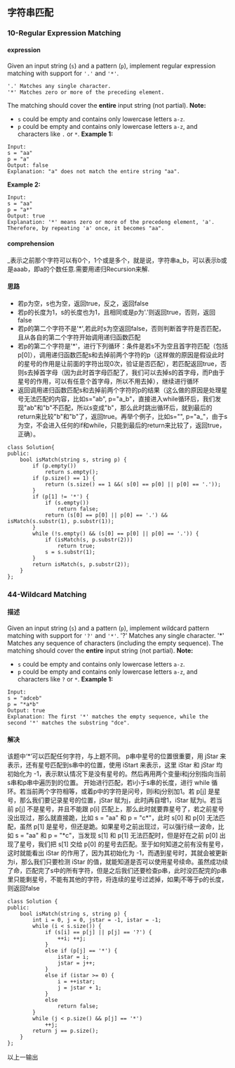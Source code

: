 ## 字符串匹配
### 10-Regular Expression Matching
#### expression
Given an input string (`s`) and a pattern (`p`), implement regular expression matching with support for `'.'` and `'*'`.
```
'.' Matches any single character.
'*' Matches zero or more of the preceding element.
```
The matching should cover the **entire** input string (not partial).
**Note:**
-   `s` could be empty and contains only lowercase letters `a-z`.
-   `p` could be empty and contains only lowercase letters `a-z`, and characters like `.` or `*`.
**Example 1:**
```
Input:
s = "aa"
p = "a"
Output: false
Explanation: "a" does not match the entire string "aa".
```
**Example 2:**
```
Input:
s = "aa"
p = "a*"
Output: true
Explanation: '*' means zero or more of the precedeng element, 'a'. Therefore, by repeating 'a' once, it becomes "aa".
```
#### comprehension
_表示之前那个字符可以有0个，1个或是多个，就是说，字符串a_b，可以表示b或是aaab，即a的个数任意.需要用递归Recursion来解.
#### 思路
-   若p为空，s也为空，返回true，反之，返回false
-   若p的长度为1，s的长度也为1，且相同或是p为'.'则返回true，否则，返回false
-   若p的第二个字符不是'*',若此时s为空返回false，否则判断首字符是否匹配，且从各自的第二个字符开始调用递归函数匹配
-   若p的第二个字符是'*'，进行下列循环：条件是若s不为空且首字符匹配（包括p[0]），调用递归函数匹配s和去掉前两个字符的p（这样做的原因是假设此时的星号的作用是让前面的字符出现0次，验证是否匹配），若匹配返回true，否则s去掉首字母（因为此时首字母匹配了，我们可以去掉s的首字母，而P由于星号的作用，可以有任意个首字母，所以不用去掉），继续进行循环
-   返回调用递归函数匹配s和去掉前两个字符的p的结果（这么做的原因是处理星号无法匹配的内容，比如s="ab", p="a_b"，直接进入while循环后，我们发现"ab"和"b"不匹配，所以s变成"b"，那么此时跳出循环后，就到最后的return来比较"b"和"b"了，返回true。再举个例子，比如s="", p="a_"，由于s为空，不会进入任何的if和while，只能到最后的return来比较了，返回true，正确）。
```
class Solution{
public:
	bool isMatch(string s, string p) {
		if (p.empty())
			return s.empty();
		if (p.size() == 1) {
			return (s.size() == 1 &&( s[0] == p[0] || p[0] == '.'));
		}
		if (p[1] != '*') {
			if (s.empty())
				return false;
			return (s[0] == p[0] || p[0] == '.') && isMatch(s.substr(1), p.substr(1));
		}
		while (!s.empty() && (s[0] == p[0] || p[0] == '.')) {
			if (isMatch(s, p.substr(2)))
				return true;
			s = s.substr(1);
		}
		return isMatch(s, p.substr(2));
	}
};
```
### 44-Wildcard Matching
#### 描述
Given an input string (`s`) and a pattern (`p`), implement wildcard pattern matching with support for  `'?'`  and  `'*'`.
'?' Matches any single character.
'*' Matches any sequence of characters (including the empty sequence).
The matching should cover the  **entire**  input string (not partial).
**Note:**
-   `s` could be empty and contains only lowercase letters  `a-z`.
-   `p`  could be empty and contains only lowercase letters  `a-z`, and characters like  `?` or `*`.
**Example 1:**
```
Input:
s = "adceb"
p = "*a*b"
Output: true
Explanation: The first '*' matches the empty sequence, while the second '*' matches the substring "dce".
```
#### 解决
该题中‘\*’可以匹配任何字符，与上题不同。
p串中星号的位置很重要，用 jStar 来表示，还有星号匹配到s串中的位置，使用 iStart 来表示，这里 iStar 和 jStar 均初始化为 -1，表示默认情况下是没有星号的。然后再用两个变量i和j分别指向当前s串和p串中遍历到的位置。
开始进行匹配，若i小于s串的长度，进行 while 循环。若当前两个字符相等，或着p中的字符是问号，则i和j分别加1。若 p[j] 是星号，那么我们要记录星号的位置，jStar 赋为j，此时j再自增1，iStar 赋为i。若当前 p[j] 不是星号，并且不能跟 p[i] 匹配上，那么此时就要靠星号了，若之前星号没出现过，那么就直接跪，比如 s = "aa" 和 p = "c\*"，此时 s[0] 和 p[0] 无法匹配，虽然 p[1] 是星号，但还是跪。如果星号之前出现过，可以强行续一波命，比如 s = "aa" 和 p = "*c"，当发现 s[1] 和 p[1] 无法匹配时，但是好在之前 p[0] 出现了星号，我们把 s[1] 交给 p[0] 的星号去匹配。至于如何知道之前有没有星号，这时就能看出 iStar 的作用了，因为其初始化为 -1，而遇到星号时，其就会被更新为i，那么我们只要检测 iStar 的值，就能知道是否可以使用星号续命。虽然成功续了命，匹配完了s中的所有字符，但是之后我们还要检查p串，此时没匹配完的p串里只能剩星号，不能有其他的字符，将连续的星号过滤掉，如果j不等于p的长度，则返回false
```
class Solution {
public:
    bool isMatch(string s, string p) {
        int i = 0, j = 0, jstar = -1, istar = -1;
	    while (i < s.size()) {
		    if (s[i] == p[j] || p[j] == '?') {
			    ++i; ++j;
		    }
		    else if (p[j] == '*') {
		    	istar = i;
		    	jstar = j++;
		    }
		    else if (istar >= 0) {
		    	i = ++istar;
		    	j = jstar + 1;
		    }
		    else
		    	return false;
	    }   
	    while (j < p.size() && p[j] == '*')
	    	++j;
	    return j == p.size();
    }
};
```

以上一输出

<!--stackedit_data:
eyJoaXN0b3J5IjpbLTE5NzA4ODI0NDgsMTI4MzYyOTU4OF19
-->